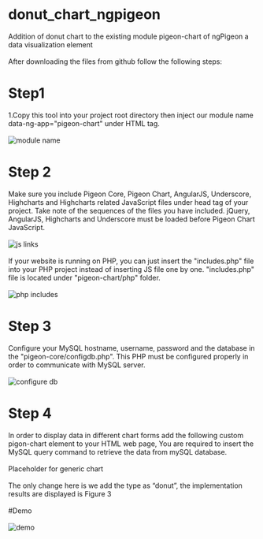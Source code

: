 # donut_chart_ngpigeon
Addition of donut chart to the existing module pigeon-chart of ngPigeon a data visualization element
 <br /> <br />
After downloading the files from github follow the following steps:<br />
# Step1
1.Copy this tool into your project root directory then inject our module name data-ng-app="pigeon-chart" under HTML tag. 
 <br />
 <br />
![module name](https://github.com/sanjeetkanekar/myproject/blob/master/ngpigeon_setup.jpg)
 <br />
 
 
# Step 2
Make sure you include Pigeon Core, Pigeon Chart, AngularJS, Underscore, Highcharts and Highcharts related JavaScript files under head tag of your project. Take note of the sequences of the files you have included. jQuery, AngularJS, Highcharts and Underscore must be loaded before Pigeon Chart JavaScript.
<br />
 <br />
![js links](https://github.com/sanjeetkanekar/myproject/blob/master/ngpigeon_includes.jpg) 
<br />
 <br />
If your website is running on PHP, you can just insert the "includes.php" file into your PHP project instead of inserting JS file one by one. "includes.php" file is located under "pigeon-chart/php" folder.
<br />
 <br />
![php includes](https://github.com/sanjeetkanekar/myproject/blob/master/ngpigeon_includes2.jpg)
<br />
 
 
# Step 3
Configure your MySQL hostname, username, password and the database in the "pigeon-core/configdb.php". This PHP must be configured properly in order to communicate with MySQL server.
<br />
 <br />
![configure db](https://github.com/sanjeetkanekar/myproject/blob/master/ngpigeon_dbset.jpg)
 <br />
 
 
# Step 4
In order to display data in different chart forms add the following custom pigon-chart element to your HTML web page, You are required to insert the MySQL query command to retrieve the data from mySQL database. 
 <br />
  <br />
<pigeon-chart query="SELECT Browser_name, Browser_popularity FROM browsers"
                title="Donut Chart"
                subtitle="Popularity of browsers between people"
                type="donut"
                axisY-title="Browser_name"
                axisX-title="Browser_popularity"
                show-legend="bottom"
                show-data-label="true"
                zoom-type="xy">Placeholder for generic chart
</pigeon-chart>
<br />
 <br />
The only change here is we add the type as “donut”, the implementation results are displayed is Figure 3
<br />
<br />
#Demo
 <br />
  <br />
![demo](https://github.com/sanjeetkanekar/myproject/blob/master/ngpigeon_demo.jpg)
